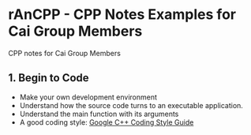 # rAnCPP - CPP Notes Examples for Cai Group Members
CPP notes for Cai Group Members

## 1. Begin to Code
- Make your own development environment
- Understand how the source code turns to an executable application.
- Understand the main function with its arguments
- A good coding style: [Google C++ Coding Style Guide](https://google.github.io/styleguide/cppguide.html)
